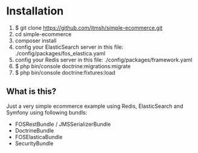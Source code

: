 Installation
============

  1. $ git clone https://github.com/itmsh/simple-ecommerce.git
  2. cd simple-ecommerce
  3. composer install
  4. config your ElasticSearch server in this file: ./config/packages/fos_elastica.yaml
  5. config your Redis server in this file: ./config/packages/framework.yaml
  6. $ php bin/console doctrine:migrations:migrate
  7. $ php bin/console doctrine:fixtures:load

What is this?
-------------

Just a very simple ecommerce example using Redis, ElasticSearch and Symfony using following bundls:

- FOSRestBundle / JMSSerializerBundle
- DoctrineBundle
- FOSElasticaBundle
- SecurityBundle
